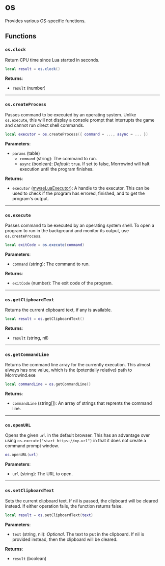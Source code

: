 # os
<div class="search_terms" style="display: none">os</div>

<!---
	This file is autogenerated. Do not edit this file manually. Your changes will be ignored.
	More information: https://github.com/MWSE/MWSE/tree/master/docs
-->

Provides various OS-specific functions.

## Functions

### `os.clock`
<div class="search_terms" style="display: none">clock</div>

Return CPU time since Lua started in seconds.

```lua
local result = os.clock()
```

**Returns**:

* `result` (number)

***

### `os.createProcess`
<div class="search_terms" style="display: none">createprocess, process</div>

Passes command to be executed by an operating system. Unlike `os.execute`, this will not display a console prompt that interrupts the game and cannot run direct shell commands.

```lua
local executor = os.createProcess({ command = ..., async = ... })
```

**Parameters**:

* `params` (table)
	* `command` (string): The command to run.
	* `async` (boolean): *Default*: `true`. If set to false, Morrowind will halt execution until the program finishes.

**Returns**:

* `executor` ([mwseLuaExecutor](../../types/mwseLuaExecutor)): A handle to the executor. This can be used to check if the program has errored, finished, and to get the program's output.

***

### `os.execute`
<div class="search_terms" style="display: none">execute</div>

Passes command to be executed by an operating system shell. To open a program to run in the background and monitor its output, use `os.createProcess`.

```lua
local exitCode = os.execute(command)
```

**Parameters**:

* `command` (string): The command to run.

**Returns**:

* `exitCode` (number): The exit code of the program.

***

### `os.getClipboardText`
<div class="search_terms" style="display: none">getclipboardtext, clipboardtext</div>

Returns the current clipboard text, if any is available.

```lua
local result = os.getClipboardText()
```

**Returns**:

* `result` (string, nil)

***

### `os.getCommandLine`
<div class="search_terms" style="display: none">getcommandline, commandline</div>

Returns the command line array for the currently execution. This almost always has one value, which is the (potentially relative) path to Morrowind.exe

```lua
local commandLine = os.getCommandLine()
```

**Returns**:

* `commandLine` (string[]): An array of strings that reprents the command line.

***

### `os.openURL`
<div class="search_terms" style="display: none">openurl, url</div>

Opens the given `url` in the default browser. This has an advantage over using `os.execute("start https://my.url")` in that it does not create a command prompt window.

```lua
os.openURL(url)
```

**Parameters**:

* `url` (string): The URL to open.

***

### `os.setClipboardText`
<div class="search_terms" style="display: none">setclipboardtext, clipboardtext</div>

Sets the current clipboard text. If nil is passed, the clipboard will be cleared instead. If either operation fails, the function returns false.

```lua
local result = os.setClipboardText(text)
```

**Parameters**:

* `text` (string, nil): *Optional*. The text to put in the clipboard. If nil is provided instead, then the clipboard will be cleared.

**Returns**:

* `result` (boolean)

